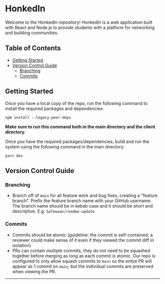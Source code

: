 # HonkedIn
Welcome to the HonkedIn repository! HonkedIn is a web application built with React and Node.js to provide students with a platform for networking and building communities. 

## Table of Contents
* [Getting Started](#getting-started)
* [Version Control Guide](#version-control-guide)
  * [Branching](#branching)
  * [Commits](#commits)

## Getting Started

Once you have a local copy of the repo, run the following command to install the required packages and dependencies:
```
npm install --legacy-peer-deps
```

**Make sure to run this command both in the main directory and the client directory.** 

Once you have the required packages/dependencies, build and run the system using the following command in the main directory:
```
yarn dev
```

## Version Control Guide

### Branching
* Branch off of `main` for all feature work and bug fixes, creating a "feature branch". Prefix the feature branch name with your GitHub username. The branch name should be in kebab case and it should be short and descriptive. E.g. `Safewaan/readme-update`

### Commits
* Commits should be atomic (guideline: the commit is self-contained; a reviewer could make sense of it even if they viewed the commit diff in isolation)
* PRs can contain multiple commits, they do not need to be squashed together before merging as long as each commit is atomic. Our repo is configured to only allow squash commits to `main` so the entire PR will appear as 1 commit on `main`, but the individual commits are preserved when viewing the PR.

---